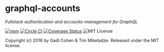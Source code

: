 # graphql-accounts

*Fullstack authentication and accounts-management for GraphQL*

[![npm](https://img.shields.io/npm/v/graphql-accounts.svg?maxAge=2592000)](https://www.npmjs.com/package/graphql-accounts) [![Circle CI](https://circleci.com/gh/apollo-accounts/graphql-accounts.svg?style=shield)](https://circleci.com/gh/apollo-accounts/graphql-accounts) [![Coverage Status](https://coveralls.io/repos/github/apollo-accounts/graphql-accounts/badge.svg?branch=master)](https://coveralls.io/github/apollo-accounts/graphql-accounts?branch=master) ![MIT License](https://img.shields.io/badge/license-MIT-blue.svg)

Copyright (c) 2016 by Gadi Cohen & Tim Mikeladze.  Released under the MIT license.
